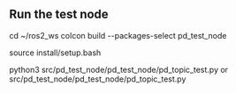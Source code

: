 ## Run the test node

cd ~/ros2_ws
colcon build --packages-select pd_test_node

source install/setup.bash


python3 src/pd_test_node/pd_test_node/pd_topic_test.py
or
src/pd_test_node/pd_test_node/pd_topic_test.py